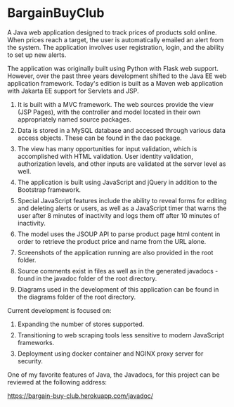 # BargainBuyClub

A Java web application designed to track prices of products sold online. When prices reach a target, the user is
automatically emailed an alert from the system. The application involves user registration, login, and the ability to
set up new alerts.

The application was originally built using Python with Flask web support. However, over the past three years development
shifted to the Java EE web application framework. Today's edition is built as a Maven web application with Jakarta EE
support for Servlets and JSP.

<ol>
<li style="margin-bottom: 8px">It is built with a MVC framework. The web sources provide the view (JSP Pages), with the controller and model located in their own appropriately named source packages.</li>
<li style="margin-bottom: 8px">Data is stored in a MySQL database and accessed through various data access objects.  These can be found in the dao package.</li>
<li style="margin-bottom: 8px">The view has many opportunities for input validation, which is accomplished with HTML validation. User identity validation, authorization levels, and other inputs are validated at the server level as well. </li>
<li style="margin-bottom: 8px">The application is built using JavaScript and jQuery in addition to the Bootstrap framework.</li>
<li style="margin-bottom: 8px">Special JavaScript features include the ability to reveal forms for editing and deleting alerts or users, as well as
   a JavaScript timer that warns the user after 8 minutes of inactivity and logs them off after 10 minutes of
   inactivity.</li>
<li style="margin-bottom: 8px">The model uses the JSOUP API to parse product page html content in order to retrieve the product price and name from
   the URL alone.</li>
<li style="margin-bottom: 8px">Screenshots of the application running are also provided in the root folder.</li>
<li style="margin-bottom: 8px">Source comments exist in files as well as in the generated javadocs - found in the javadoc folder of the root directory.</li>
<li style="margin-bottom: 8px">Diagrams used in the development of this application can be found in the diagrams folder of the root directory.</li>
</ol>

Current development is focused on:

<ol>
<li style="margin-bottom: 8px">Expanding the number of stores supported.</li>
<li style="margin-bottom: 8px">Transitioning to web scraping tools less sensitive to modern JavaScript frameworks.</li>
<li style="margin-bottom: 8px">Deployment using docker container and NGINX proxy server for security.</li>
</ol>

One of my favorite features of Java, the Javadocs, for this project can be reviewed at the following address:

https://bargain-buy-club.herokuapp.com/javadoc/

